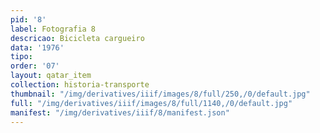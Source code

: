 ```yaml
---
pid: '8'
label: Fotografia 8
descricao: Bicicleta cargueiro
data: '1976'
tipo: 
order: '07'
layout: qatar_item
collection: historia-transporte
thumbnail: "/img/derivatives/iiif/images/8/full/250,/0/default.jpg"
full: "/img/derivatives/iiif/images/8/full/1140,/0/default.jpg"
manifest: "/img/derivatives/iiif/8/manifest.json"
---
```

